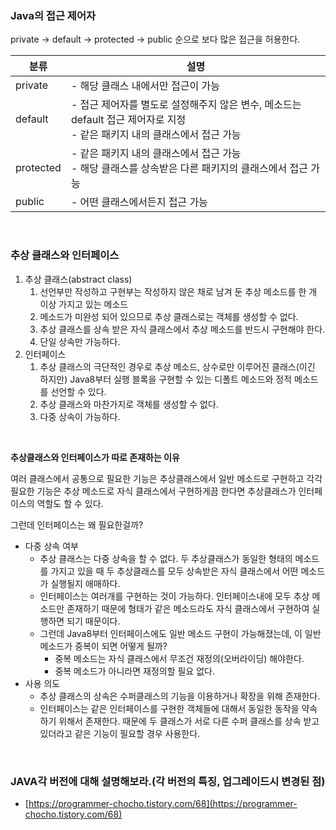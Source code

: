 ### Java의 접근 제어자

private → default → protected → public 순으로 보다 많은 접근을 허용한다. 

| 분류 | 설명 |
| --- | --- |
| private | - 해당 클래스 내에서만 접근이 가능 |
| default | - 접근 제어자를 별도로 설정해주지 않은 변수, 메소드는 default 접근 제어자로 지정 <br/> - 같은 패키지 내의 클래스에서 접근 가능 |
| protected | - 같은 패키지 내의 클래스에서 접근 가능 <br/> - 해당 클래스를 상속받은 다른 패키지의 클래스에서 접근 가능  |
| public | - 어떤 클래스에서든지 접근 가능 |

<br/>

### 추상 클래스와 인터페이스

1. 추상 클래스(abstract class)
    1. 선언부만 작성하고 구현부는 작성하지 않은 채로 남겨 둔 추상 메소드를 한 개 이상 가지고 있는 메소드
    2. 메소드가 미완성 되어 있으므로 추상 클래스로는 객체를 생성할 수 없다. 
    3. 추상 클래스를 상속 받은 자식 클래스에서 추상 메소드를 반드시 구현해야 한다. 
    4. 단일 상속만 가능하다. 
2. 인터페이스
    1. 추상 클래스의 극단적인 경우로 추상 메소드, 상수로만 이루어진 클래스(이긴 하지만) Java8부터 실행 블록을 구현할 수 있는 디폴트 메소드와 정적 메소드를 선언할 수 있다. 
    2. 추상 클래스와 마찬가지로 객체를 생성할 수 없다.
    3. 다중 상속이 가능하다.

<br/>

**추상클래스와 인터페이스가 따로 존재하는 이유**

여러 클래스에서 공통으로 필요한 기능은 추상클래스에서 일반 메소드로 구현하고 각각 필요한 기능은 추상 메소드로 자식 클래스에서 구현하게끔 한다면 추상클래스가 인터페이스의 역할도 할 수 있다. 

그런데 인터페이스는 왜 필요한걸까?

- 다중 상속 여부
    - 추상 클래스는 다중 상속을 할 수 없다. 
    두 추상클래스가 동일한 형태의 메소드를 가지고 있을 때 두 추상클래스를 모두 상속받은 자식 클래스에서 어떤 메소드가 실행될지 애매하다.
    - 인터페이스는 여러개를 구현하는 것이 가능하다. 인터페이스내에 모두 추상 메소드만 존재하기 때문에 형태가 같은 메소드라도 자식 클래스에서 구현하여 실행하면 되기 때문이다.
    - 그런데 Java8부터 인터페이스에도 일반 메소드 구현이 가능해졌는데, 이 일반 메소드가 중복이 되면 어떻게 될까?
        - 중복 메소드는 자식 클래스에서 무조건 재정의(오버라이딩) 해야한다.
        - 중복 메소드가 아니라면 재정의할 필요 없다.
- 사용 의도
    - 추상 클래스의 상속은 수퍼클래스의 기능을 이용하거나 확장을 위해 존재한다.
    - 인터페이스는 같은 인터페이스를 구현한 객체들에 대해서 동일한 동작을 약속하기 위해서 존재한다. 때문에 두 클래스가 서로 다른 수퍼 클래스를 상속 받고 있더라고 같은 기능이 필요할 경우 사용한다.

<br/>

### JAVA각 버전에 대해 설명해보라.(각 버전의 특징, 업그레이드시 변경된 점)

- [https://programmer-chocho.tistory.com/68](https://programmer-chocho.tistory.com/68)
